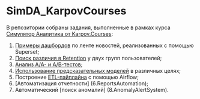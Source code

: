 # SimDA_KarpovCourses
В репозитории собраны задания, выполненные в рамках курса [Симулятор Аналитика от Karpov.Courses](https://karpov.courses/simulator?_gl=1*qwvcao*_ga*NDA4NTQ4OTMzLjE2OTQ3MTU1MDA.*_ga_DZP7KEXCQQ*MTY5NTA2MDAwNy40LjEuMTY5NTA2MDAxOS40OC4wLjA.):

1) [Примеры дашбордов](1.Dashboards) по ленте новостей, реализованных с помощью Superset;
2) [Поиск различия в Retention](2.ProductMetrics) у двух групп пользователей;
3) [Анализ A/A- и A/B-тестов](3.AB-tests);
4) [Использование предсказательных моделей](4.MetricsPrediction) в различных целях;
5) Построение [ETL-пайплайна](5.ETL-pipeline) с помощью Airflow;
6) [Автоматизация отчетности] (6.ReportsAutomation);
7) Автоматический [поиск аномалий] (8.AnomalyAlertSystem).
